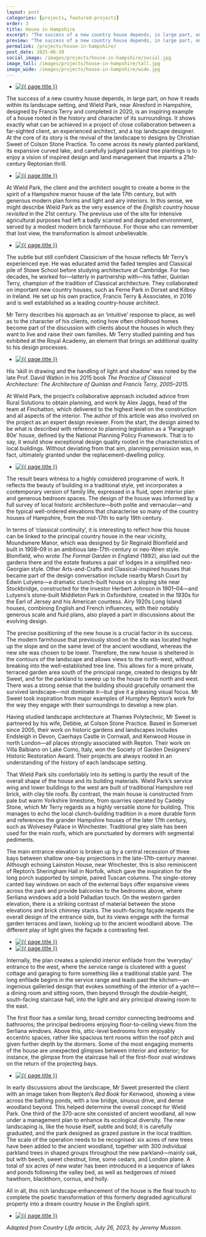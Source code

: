 ```yaml
---
layout: post
categories: [projects, featured-projects]
order: 3
title: House in Hampshire
excerpt: "The success of a new country house depends, in large part, on how it reads within its landscape setting, and Wield Park, near Alresford in Hampshire, designed by Francis Terry and completed in 2020, is an inspiring example of a house rooted in the history and character of its surroundings."
preview: "The success of a new country house depends, in large part, on how it reads within its landscape setting, and Wield Park, near Alresford in Hampshire, designed by Francis Terry and completed in 2020, is an inspiring example of a house rooted in the history and character of its surroundings."
permalink: /projects/house-in-hampshire/
post_date: 2025-06-30
social_image: /images/projects/house-in-hampshire/social.jpg
image_tall: /images/projects/house-in-hampshire/tall.jpg
image_wide: /images/projects/house-in-hampshire/wide.jpg
---
```


<ul class="list">
	<li class="full">
		<a class="fancybox" rel="group" href="/images/projects/house-in-hampshire/01.jpg" title="{{ page.title }}">
			<img src="/images/projects/house-in-hampshire/thumbs/01.jpg" alt="{{ page.title }}">
		</a>
	</li>
</ul>

The success of a new country house depends, in large part, on how it reads within its landscape setting, and Wield Park, near Alresford in Hampshire, designed by Francis Terry and completed in 2020, is an inspiring example of a house rooted in the history and character of its surroundings. It shows exactly what can be achieved in a project of close collaboration between a far-sighted client, an experienced architect, and a top landscape designer. At the core of its story is the revival of the landscape to designs by Christian Sweet of Colson Stone Practice. To come across its newly planted parkland, its expansive curved lake, and carefully judged parkland tree plantings is to enjoy a vision of inspired design and land management that imparts a 21st-century Reptonian thrill.

<ul class="list">
	<li class="full">
		<a class="fancybox" rel="group" href="/images/projects/house-in-hampshire/02.jpg" title="{{ page.title }}">
			<img src="/images/projects/house-in-hampshire/thumbs/02.jpg" alt="{{ page.title }}">
		</a>
	</li>
</ul>

At Wield Park, the client and the architect sought to create a home in the spirit of a Hampshire manor house of the late 17th century, but with generous modern plan forms and light and airy interiors. In this sense, we might describe Wield Park as the very essence of the *English country house revisited* in the 21st century. The previous use of the site for intensive agricultural purposes had left a badly scarred and degraded environment, served by a modest modern brick farmhouse. For those who can remember that lost view, the transformation is almost unbelievable.

<ul class="list">
	<li class="full">
		<a class="fancybox" rel="group" href="/images/projects/house-in-hampshire/03.jpg" title="{{ page.title }}">
			<img src="/images/projects/house-in-hampshire/thumbs/03.jpg" alt="{{ page.title }}">
		</a>
	</li>
</ul>

The subtle but still confident Classicism of the house reflects Mr Terry’s experienced eye. He was educated amid the faded temples and Classical pile of Stowe School before studying architecture at Cambridge. For two decades, he worked for—latterly in partnership with—his father, Quinlan Terry, champion of the tradition of Classical architecture. They collaborated on important new country houses, such as Ferne Park in Dorset and Kilboy in Ireland. He set up his own practice, Francis Terry & Associates, in 2016 and is well established as a leading country-house architect.
 
Mr Terry describes his approach as an ‘intuitive’ response to place, as well as to the character of his clients, noting how often childhood homes become part of the discussion with clients about the houses in which they want to live and raise their own families. Mr Terry studied painting and has exhibited at the Royal Academy, an element that brings an additional quality to his design processes.

<ul class="list">
	<li class="full">
		<a class="fancybox" rel="group" href="/images/projects/house-in-hampshire/04.jpg" title="{{ page.title }}">
			<img src="/images/projects/house-in-hampshire/04.jpg" alt="{{ page.title }}">
		</a>
	</li>
</ul>

His ‘skill in drawing and the handling of light and shadow’ was noted by the late Prof. David Watkin in his 2015 book *The Practice of Classical Architecture: The Architecture of Quinlan and Francis Terry, 2005–2015.*

At Wield Park, the project’s collaborative approach included advice from Rural Solutions to obtain planning, and work by Alex Jaggs, head of the team at Finchatton, which delivered to the highest level on the construction and all aspects of the interior. The author of this article was also involved on the project as an expert design reviewer. From the start, the design aimed to be what is described with reference to planning legislation as a ‘Paragraph 80e’ house, defined by the National Planning Policy Framework. That is to say, it would show exceptional design quality rooted in the characteristics of local buildings. Without deviating from that aim, planning permission was, in fact, ultimately granted under the replacement-dwelling policy.

<ul class="list">
	<li class="full">
		<a class="fancybox" rel="group" href="/images/projects/house-in-hampshire/05.jpg" title="{{ page.title }}">
			<img src="/images/projects/house-in-hampshire/thumbs/05.jpg" alt="{{ page.title }}">
		</a>
	</li>
</ul>

The result bears witness to a highly considered programme of work. It reflects the beauty of building in a traditional style, yet incorporates a contemporary version of family life, expressed in a fluid, open interior plan and generous bedroom spaces. The design of the house was informed by a full survey of local historic architecture—both polite and vernacular—and the typical well-ordered elevations that characterise so many of the country houses of Hampshire, from the mid-17th to early 19th century.

In terms of ‘classical continuity’, it is interesting to reflect how this house can be linked to the principal country house in the near vicinity, Moundsmere Manor, which was designed by Sir Reginald Blomfield and built in 1908–09 in an ambitious late-17th-century or neo-Wren style. Blomfield, who wrote *The Formal Garden in England* (1892), also laid out the gardens there and the estate features a pair of lodges in a simplified neo-Georgian style. Other Arts-and-Crafts and Classical-inspired houses that became part of the design conversation include nearby Marsh Court by Edwin Lutyens—a dramatic clunch-built house on a sloping site near Stockbridge, constructed for the investor Herbert Johnson in 1901–04—and Lutyens’s stone-built Middleton Park in Oxfordshire, created in the 1930s for the Earl of Jersey and his American countess. Airy 1920s Long Island houses, combining English and French influences, with their notably generous scale and fluid plans, also played a part in discussions about the evolving design.

The precise positioning of the new house is a crucial factor in its success. The modern farmhouse that previously stood on the site was located higher up the slope and on the same level of the ancient woodland, whereas the new site was chosen to be lower. Therefore, the new house is sheltered in the contours of the landscape and allows views to the north-west, without breaking into the well-established tree line. This allows for a more private, terraced garden area south of the principal range, created to designs by Mr Sweet, and for the parkland to sweep up to the house to the north and west. There was a strong sense that the building should gracefully ornament the survived landscape—not dominate it—but give it a pleasing visual focus. Mr Sweet took inspiration from major examples of Humphry Repton’s work for the way they engage with their surroundings to develop a new plan.

Having studied landscape architecture at Thames Polytechnic, Mr Sweet is partnered by his wife, Debbie, at Colson Stone Practice. Based in Somerset since 2005, their work on historic gardens and landscapes includes Endsleigh in Devon, Caerhays Castle in Cornwall, and Kenwood House in north London—all places strongly associated with Repton. Their work on Villa Balbiano on Lake Como, Italy, won the Society of Garden Designers’ Historic Restoration Award. Their projects are always rooted in an understanding of the history of each landscape setting.

That Wield Park sits comfortably into its setting is partly the result of the overall shape of the house and its building materials. Wield Park’s service wing and lower buildings to the west are built of traditional Hampshire red brick, with clay tile roofs. By contrast, the main house is constructed from pale but warm Yorkshire limestone, from quarries operated by Cadeby Stone, which Mr Terry regards as a highly versatile stone for building. This manages to echo the local clunch-building tradition in a more durable form and references the grander Hampshire houses of the later 17th century, such as Wolvesey Palace in Winchester. Traditional grey slate has been used for the main roofs, which are punctuated by dormers with segmental pediments.

The main entrance elevation is broken up by a central recession of three bays between shallow one-bay projections in the late-17th-century manner. Although echoing Lainston House, near Winchester, this is also reminiscent of Repton’s Sheringham Hall in Norfolk, which gave the inspiration for the long porch supported by simple, paired Tuscan columns. The single-storey canted bay windows on each of the external bays offer expansive views across the park and provide balconies to the bedrooms above, where Serliana windows add a bold Palladian touch. On the western garden elevation, there is a striking contrast of material between the stone elevations and brick chimney stacks. The south-facing façade repeats the overall design of the entrance side, but its views engage with the formal garden terraces and lawn, looking up to the ancient woodland above. The different play of light gives the façade a contrasting feel.

<ul class="list">
	<li class="half">
		<a class="fancybox" rel="group" href="/images/projects/house-in-hampshire/06.jpg" title="{{ page.title }}">
			<img src="/images/projects/house-in-hampshire/06.jpg" alt="{{ page.title }}" />
		</a>
	</li>
	<li class="half">
		<a class="fancybox" rel="group" href="/images/projects/house-in-hampshire/07.jpg"  title="{{ page.title }}">
			<img src="/images/projects/house-in-hampshire/07.jpg" alt="{{ page.title }}" />
		</a>
	</li>
</ul>

Internally, the plan creates a splendid interior enfilade from the ‘everyday’ entrance to the west, where the service range is clustered with a guest cottage and garaging to form something like a traditional stable yard. The long enfilade begins in the service range and leads past the kitchen—an ingenious galleried design that evokes something of the interior of a yacht—a dining room and sitting room, then beyond through the double-height, south-facing staircase hall, into the light and airy principal drawing room to the east.

The first floor has a similar long, broad corridor connecting bedrooms and bathrooms; the principal bedrooms enjoying floor-to-ceiling views from the Serliana windows. Above this, attic-level bedrooms form enjoyably eccentric spaces, rather like spacious tent rooms within the roof pitch and given further depth by the dormers. Some of the most engaging moments of the house are unexpected glimpses between interior and exterior; for instance, the glimpse from the staircase hall of the first-floor oval windows on the return of the projecting bays.

<ul class="list">
	<li class="full">
		<a class="fancybox" rel="group" href="/images/projects/house-in-hampshire/08.jpg" title="{{ page.title }}">
			<img src="/images/projects/house-in-hampshire/thumbs/08.jpg" alt="{{ page.title }}">
		</a>
	</li>
</ul>

In early discussions about the landscape, Mr Sweet presented the client with an image taken from Repton’s *Red Book* for Kenwood, showing a view across the bathing ponds, with a low bridge, sinuous drive, and dense woodland beyond. This helped determine the overall concept for Wield Park. One third of the 370-acre site consisted of ancient woodland, all now under a management plan to enhance its ecological diversity. The new landscaping is, like the house itself, subtle and bold; it is carefully graduated, and the park designed as grazed pasture in the local tradition. The scale of the operation needs to be recognised: six acres of new trees have been added to the ancient woodland, together with 300 individual parkland trees in shaped groups throughout the new parkland—mainly oak, but with beech, sweet chestnut, lime, some cedars, and London plane. A total of six acres of new water has been introduced in a sequence of lakes and ponds following the valley bed, as well as hedgerows of mixed hawthorn, blackthorn, cornus, and holly.

All in all, this rich landscape enhancement of the house is the final touch to complete the poetic transformation of this formerly degraded agricultural property into a dream country house in the English spirit.

<ul class="list">
	<li class="full">
		<a class="fancybox" rel="group" href="/images/projects/house-in-hampshire/09.jpg" title="{{ page.title }}">
			<img src="/images/projects/house-in-hampshire/09.jpg" alt="{{ page.title }}">
		</a>
	</li>
</ul>

*Adapted from Country Life article, July 26, 2023, by Jeremy Musson.*